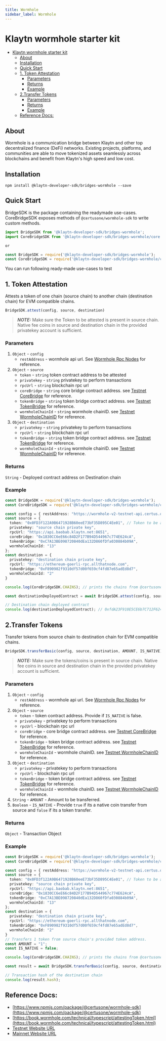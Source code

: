 ```yaml
---
title: Wormhole
sidebar_label: Wormhole
---
```


# Klaytn wormhole starter kit
- [Klaytn wormhole starter kit](#klaytn-wormhole-starter-kit)
  - [About](#about)
  - [Installation](#installation)
  - [Quick Start](#quick-start)
  - [1. Token Attestation](#1-token-attestation)
    - [Parameters](#parameters)
    - [Returns](#returns)
    - [Example](#example)
  - [2.Transfer Tokens](#2transfer-tokens)
    - [Parameters](#parameters-1)
    - [Returns](#returns-1)
    - [Example](#example-1)
  - [Reference Docs:](#reference-docs)

## About
Wormhole is a communication bridge between Klaytn and other top decentralized finance (DeFi) networks. Existing projects, platforms, and communities are able to move tokenized assets seamlessly across blockchains and benefit from Klaytn's high speed and low cost.

## Installation
`npm install @klaytn-developer-sdk/bridges-wormhole --save`

## Quick Start
BridgeSDK is the package containing the readymade use-cases.
CoreBridgeSDK exposes methods of `@certusone/wormhole-sdk` to write custom methods.

```typescript
import BridgeSDK from '@klaytn-developer-sdk/bridges-wormhole';
import CoreBridgeSDK from '@klaytn-developer-sdk/bridges-wormhole/core';

or

const BridgeSDK = require('@klaytn-developer-sdk/bridges-wormhole');
const CoreBridgeSDK = require('@klaytn-developer-sdk/bridges-wormhole/core');
```

You can run following ready-made use-cases to test
## 1. Token Attestation
Attests a token of one chain (source chain) to another chain (destination chain) for EVM compatible chains.

```typescript
BridgeSDK.attest(config, source, destination)
```

> **_NOTE:_**  Make sure the Token to be attested is present in source chain. Native fee coins in source and destination chain in the provided privatekey account is sufficient.

### Parameters
1. `Object` - `config`
   * `restAddress` - wormhole api url. See [Wormhole Rpc Nodes](https://book.wormhole.com/reference/rpcnodes.html) for reference.
2. `Object` - `source`
   * `token` - `string` token contract address to be attested
   * `privatekey` - `string` privatekey to perform transactions
   * `rpcUrl` - `string` blockchain rpc url
   * `coreBridge` - `string` core bridge contract address. see [Testnet CoreBridge](https://book.wormhole.com/reference/contracts.html#core-bridge-1) for reference.
   * `tokenBridge` - `string` token bridge contract address. see [Testnet TokenBridge](https://book.wormhole.com/reference/contracts.html#token-bridge-1) for reference.
   * `wormholeChainId` - `string` wormhole chainID. see [Testnet WormholeChainID](https://book.wormhole.com/reference/contracts.html#token-bridge-1) for reference.
3. `Object` - `destination`
   * `privatekey` - `string` privatekey to perform transactions
   * `rpcUrl` -  `string` blockchain rpc url
   * `tokenBridge` - `string` token bridge contract address. see [Testnet TokenBridge](https://book.wormhole.com/reference/contracts.html#token-bridge-1) for reference.
   * `wormholeChainId` - `string` wormhole chainID. see [Testnet WormholeChainID](https://book.wormhole.com/reference/contracts.html#token-bridge-1) for reference.

### Returns
`String` - Deployed contract address on Destination chain

### Example
```typescript
const BridgeSDK = require('@klaytn-developer-sdk/bridges-wormhole');
const CoreBridgeSDK = require('@klaytn-developer-sdk/bridges-wormhole/core');

const config = { restAddress: "https://wormhole-v2-testnet-api.certus.one" };
const source = {
  token: "0x0FD3f122A9B6471928B60eeE73bF35D895C4Ee01", // Token to be attested
  privatekey: "source chain private key",
  rpcUrl: "https://api.baobab.klaytn.net:8651",
  coreBridge: "0x1830CC6eE66c84D2F177B94D544967c774E624cA",
  tokenBridge: "0xC7A13BE098720840dEa132D860fDfa030884b09A",
  wormholeChainId: "13" 
};
const destination = {
  privatekey: "destination chain private key",
  rpcUrl: "https://ethereum-goerli-rpc.allthatnode.com",
  tokenBridge: "0xF890982f9310df57d00f659cf4fd87e65adEd8d7",
  wormholeChainId: "2" 
}

console.log(CoreBridgeSDK.CHAINS); // prints the chains from @certusone/wormhole-sdk

const destinationDeployedContract = await BridgeSDK.attest(config, source, destination);

// Destination chain deployed contract
console.log(destinationDeployedContract); // 0xfdA23F910E5CE6b7C712F624DE20d9cC3A5d2122
```

## 2.Transfer Tokens
Transfer tokens from source chain to destination chain for EVM compatible chains.

```typescript
BridgeSDK.transferBasic(config, source, destination, AMOUNT, IS_NATIVE)
```

> **_NOTE:_**  Make sure the tokens/coins is present in source chain. Native fee coins in source and destination chain in the provided privatekey account is sufficient.

### Parameters
1. `Object` - `config`
   * `restAddress` - wormhole api url. See [Wormhole Rpc Nodes](https://book.wormhole.com/reference/rpcnodes.html) for reference.
2. `Object` - `source`
   * `token` - token contract address. Provide if `IS_NATIVE` is false.
   * `privatekey` - privatekey to perform transactions
   * `rpcUrl` - blockchain rpc url
   * `coreBridge` - core bridge contract address. see [Testnet CoreBridge](https://book.wormhole.com/reference/contracts.html#core-bridge-1) for reference.
   * `tokenBridge` - token bridge contract address. see [Testnet TokenBridge](https://book.wormhole.com/reference/contracts.html#token-bridge-1) for reference.
   * `wormholeChainId` - wormhole chainID. see [Testnet WormholeChainID](https://book.wormhole.com/reference/contracts.html#token-bridge-1) for reference.
3. `Object` - `destination`
   * `privatekey` - privatekey to perform transactions
   * `rpcUrl` -  blockchain rpc url
   * `tokenBridge` - token bridge contract address. see [Testnet TokenBridge](https://book.wormhole.com/reference/contracts.html#token-bridge-1) for reference.
   * `wormholeChainId` - wormhole chainID. see [Testnet WormholeChainID](https://book.wormhole.com/reference/contracts.html#token-bridge-1) for reference.
4. `String` - `AMOUNT` - Amount to be transferred.
5. `Boolean` - `IS_NATIVE` - Provide `true` if its a native coin transfer from source and `false` if its a token transfer.

### Returns
`Object` - Transaction Object

### Example
```typescript
const BridgeSDK = require('@klaytn-developer-sdk/bridges-wormhole');
const CoreBridgeSDK = require('@klaytn-developer-sdk/bridges-wormhole/core');

const config = { restAddress: "https://wormhole-v2-testnet-api.certus.one" };
const source = {
  token: "0x0FD3f122A9B6471928B60eeE73bF35D895C4Ee01", // Token to be attested
  privatekey: "source chain private key",
  rpcUrl: "https://api.baobab.klaytn.net:8651",
  coreBridge: "0x1830CC6eE66c84D2F177B94D544967c774E624cA",
  tokenBridge: "0xC7A13BE098720840dEa132D860fDfa030884b09A",
  wormholeChainId: "13" 
};
const destination = {
  privatekey: "destination chain private key",
  rpcUrl: "https://ethereum-goerli-rpc.allthatnode.com",
  tokenBridge: "0xF890982f9310df57d00f659cf4fd87e65adEd8d7",
  wormholeChainId: "2" 
}
// Transfers 1 token from source chain's provided token address.
const AMOUNT = "1";
const IS_NATIVE = false;

console.log(CoreBridgeSDK.CHAINS); // prints the chains from @certusone/wormhole-sdk

const result = await BridgeSDK.transferBasic(config, source, destination, AMOUNT, IS_NATIVE);

// Transaction hash of the destination chain
console.log(result.hash);
```

## Reference Docs:

- [https://www.npmjs.com/package/@certusone/wormhole-sdk](https://www.npmjs.com/package/@certusone/wormhole-sdk) 
- [https://book.wormhole.com/technical/typescript/attestingToken.html](https://book.wormhole.com/technical/typescript/attestingToken.html)
- [Testnet Website URL](https://wormhole-foundation.github.io/example-token-bridge-ui/#/transfer)
- [Mainnet Website URL](https://www.portalbridge.com/#/transfer)
